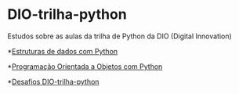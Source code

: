 # DIO-trilha-python

Estudos sobre as aulas da trilha de Python da DIO (Digital Innovation)

*[Estruturas de dados com Python](https://github.com/wca01/DIO-trilha-python/tree/main/Estruturas%20de%20dados%20com%20python)


*[Programação Orientada a Objetos com Python](https://github.com/wca01/DIO-trilha-python/tree/main/Programa%C3%A7%C3%A3o%20Orientada%20a%20Objetos%20com%20Python)

*[Desafios DIO-trilha-python](https://github.com/wca01/DIO-trilha-python/tree/main/Desafios)


